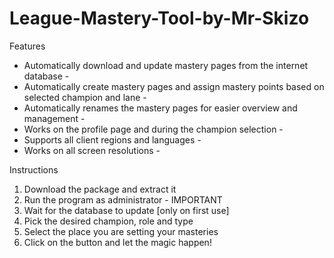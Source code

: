 # League-Mastery-Tool-by-Mr-Skizo
Features
 
- Automatically download and update mastery pages from the internet database -
- Automatically create mastery pages and assign mastery points based on selected champion and lane - 
- Automatically renames the mastery pages for easier overview and management - 
- Works on the profile page and during the champion selection -
- Supports all client regions and languages -
- Works on all screen resolutions -
 
Instructions
 
1. Download the package and extract it
2. Run the program as administrator - IMPORTANT
3. Wait for the database to update [only on first use]
4. Pick the desired champion, role and type
5. Select the place you are setting your masteries
6. Click on the button and let the magic happen!
